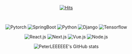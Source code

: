 <div align=center>


[![Hits](https://hits.seeyoufarm.com/api/count/incr/badge.svg?url=https%3A%2F%2Fgithub.com%2FPeterLEEEEEE%2FPeterLEEEEEE&count_bg=%23C47CB3&title_bg=%6DB33F&icon=spring.svg&icon_color=%23E7E7E7&title=hits&edge_flat=false)](https://hits.seeyoufarm.com)

</div>




<!--
**PeterLEEEEEE/PeterLEEEEEE** is a ✨ _special_ ✨ repository because its `README.md` (this file) appears on your GitHub profile.

Here are some ideas to get you started:

- 🔭 I’m currently working on ...
- 🌱 I’m currently learning ...
- 👯 I’m looking to collaborate on ...
- 🤔 I’m looking for help with ...
- 💬 Ask me about ...
- 📫 How to reach me: ...
- 😄 Pronouns: ...
- ⚡ Fun fact: ...
-->
<div align="center">
  
  <br>

  
<p>
<img alt="Pytorch" src = "https://img.shields.io/badge/Pytorch-D00000?style=for-the-badge&logo=Pytorch&logoColor=white"/>
<img alt="SpringBoot" src = "https://img.shields.io/badge/SpringBoot-6DB33F?style=for-the-badge&logo=SpringBoot&logoColor=white"/>
<img alt="Python" src = "https://img.shields.io/badge/fastapi-109989?style=for-the-badge&logo=FASTAPI&logoColor=white"/>
<img alt="Django" src = "https://img.shields.io/badge/Django-092E20?style=for-the-badge&logo=django&logoColor=green"/>
<img alt="Tensorflow" src = "https://img.shields.io/badge/TensorFlow-FF6F00?style=for-the-badge&logo=TensorFlow&logoColor=white"/>


</p>
<p>
<img alt="React.js" src ="https://img.shields.io/badge/React.js-109989.svg?&style=for-the-badge&logo=React.js&logoColor=blue"/>
<img alt="Next.js" src ="https://img.shields.io/badge/Next.js-FF6F00.svg?&style=for-the-badge&logo=Next.js&logoColor=black"/>
<img alt="Vue.js" src ="https://img.shields.io/badge/Vue.js-F7DF1E.svg?&style=for-the-badge&logo=Vue.js&logoColor=blue"/>
<img alt="Node.js" src ="https://img.shields.io/badge/Node.js-339933.svg?&style=for-the-badge&logo=Node.js&logoColor=white"/>
</p>

![PeterLEEEEEE's GitHub stats](https://github-readme-stats.vercel.app/api?username=PeterLEEEEEE&show_icons=true&theme=synthwave)
<!-- [![Top Langs](https://github-readme-stats.vercel.app/api/top-langs/?username=PeterLEEEEEE&layout=compact)(https://github.com/anuraghazra/github-readme-stats) -->
